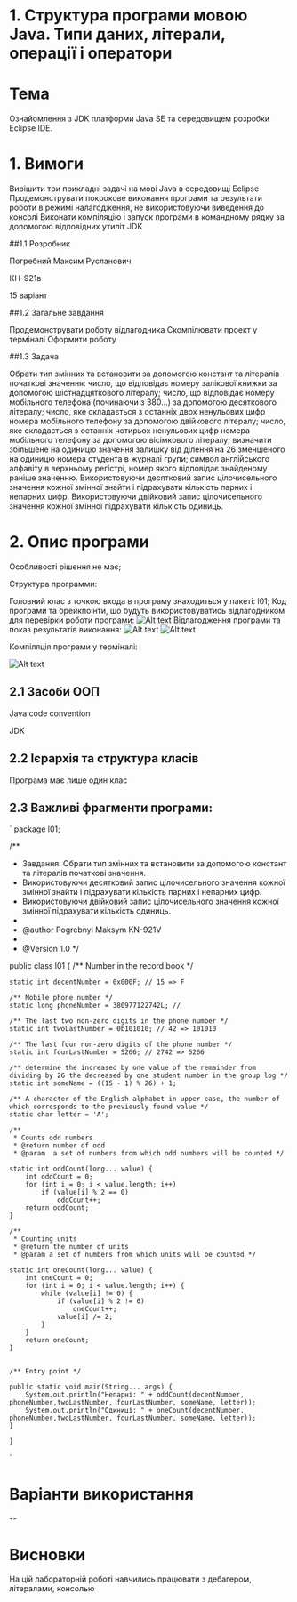 # 1. Структура програми мовою Java. Типи даних, літерали, операції і оператори

# Тема

Ознайомлення з JDK платформи Java SE та середовищем розробки Eclipse IDE.

# 1. Вимоги

Вирішити три прикладні задачі на мові Java в середовищі Eclipse
Продемонструвати покрокове виконання програми та результати роботи в режимі налагодження, не використовуючи виведення до консолі
Виконати компіляцію і запуск програми в командному рядку за допомогою відповідних утиліт JDK

##1.1 Розробник

Погребний Максим Русланович

КН-921в

15 варіант

##1.2 Загальне завдання

Продемонструвати роботу відлагодника
Скомпілювати проект у терміналі
Оформити роботу

##1.3 Задача

Обрати тип змінних та встановити за допомогою констант та літералів початкові значення:
число, що відповідає номеру залікової книжки за допомогою шістнадцяткового літералу;
число, що відповідає номеру мобільного телефона (починаючи з 380...) за допомогою десяткового літералу;
число, яке складається з останніх двох ненульових цифр номера мобільного телефону за допомогою двійкового літералу;
число, яке складається з останніх чотирьох ненульових цифр номера мобільного телефону за допомогою вісімкового літералу;
визначити збільшене на одиницю значення залишку від ділення на 26 зменшеного на одиницю номера студента в журналі групи;
символ англійського алфавіту в верхньому регістрі, номер якого відповідає знайденому раніше значенню.
Використовуючи десятковий запис цілочисельного значення кожної змінної знайти і підрахувати кількість парних і непарних цифр.
Використовуючи двійковий запис цілочисельного значення кожної змінної підрахувати кількість одиниць.

# 2. Опис програми
Особливості рішення не має;

Структура программи:

Головний клас з точкою входа в програму знаходиться у пакеті: l01;
Код програми та брейкпоінти, що будуть використовуватись відлагодником для перевірки роботи програми:
![Alt text](https://github.com/Makson4ikk/java-project/blob/main/doc/pogrebnyi01/assets/debug1.png)
Відлагодження програми та показ результатів виконання:
![Alt text](https://github.com/Makson4ikk/java-project/blob/main/doc/pogrebnyi01/assets/debug2.png)
![Alt text](https://github.com/Makson4ikk/java-project/blob/main/doc/pogrebnyi01/assets/debug3.png)

Компіляція програми у терміналі:

![Alt text](https://github.com/Makson4ikk/java-project/blob/main/doc/pogrebnyi01/assets/console.png)

## 2.1 Засоби ООП
Java code convention

JDK
## 2.2 Ієрархія та структура класів

Програма має лише один клас

## 2.3 Важливі фрагменти програми:

`
package l01;


/**
 * Завдання: Обрати тип змінних та встановити за допомогою констант та літералів початкові значення.
 * Використовуючи десятковий запис цілочисельного значення кожної змінної знайти і підрахувати кількість парних і непарних цифр.
 * Використовуючи двійковий запис цілочисельного значення кожної змінної підрахувати кількість одиниць.
 *
 * @author Pogrebnyi Maksym KN-921V
 *
 * @Version 1.0
 */


public class l01 {
	/** Number in the record book */
	
	static int decentNumber = 0x000F; // 15 => F
	
    /** Mobile phone number */
    static long phoneNumber = 380977122742L; //
    
    /** The last two non-zero digits in the phone number */
    static int twoLastNumber = 0b101010; // 42 => 101010
    
    /** The last four non-zero digits of the phone number */
    static int fourLastNumber = 5266; // 2742 => 5266
    
    /** determine the increased by one value of the remainder from dividing by 26 the decreased by one student number in the group log */
    static int someName = ((15 - 1) % 26) + 1;
    
    /** A character of the English alphabet in upper case, the number of which corresponds to the previously found value */
    static char letter = 'A';
    
    /**
     * Counts odd numbers
     * @return number of odd
     * @param  a set of numbers from which odd numbers will be counted */

    static int oddCount(long... value) {
        int oddCount = 0;
        for (int i = 0; i < value.length; i++)
            if (value[i] % 2 == 0)
                oddCount++;
        return oddCount;
    }
    
    /**
     * Counting units
     * @return the number of units
     * @param a set of numbers from which units will be counted */

    static int oneCount(long... value) {
        int oneCount = 0;
        for (int i = 0; i < value.length; i++) {
            while (value[i] != 0) {
                if (value[i] % 2 != 0)
                    oneCount++;
                value[i] /= 2;
            }
        }
        return oneCount;
    }
    

    /** Entry point */

	public static void main(String... args) {
        System.out.println("Непарні: " + oddCount(decentNumber, phoneNumber,twoLastNumber, fourLastNumber, someName, letter));
        System.out.println("Одиниці: " + oneCount(decentNumber, phoneNumber,twoLastNumber, fourLastNumber, someName, letter));
	}

	}
`

# Варіанти використання
 --

# Висновки
На цій лабораторній роботі навчились працювати з дебагером, літералами, консолью
